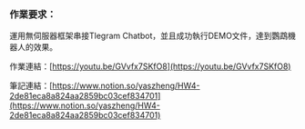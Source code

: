 ### 作業要求：
運用無伺服器框架串接Tlegram Chatbot，並且成功執行DEMO文件，達到鸚鵡機器人的效果。

作業連結：[https://youtu.be/GVvfx7SKfO8](https://youtu.be/GVvfx7SKfO8)

筆記連結：[https://www.notion.so/yaszheng/HW4-2de81eca8a824aa2859bc03cef834701](https://www.notion.so/yaszheng/HW4-2de81eca8a824aa2859bc03cef834701)
